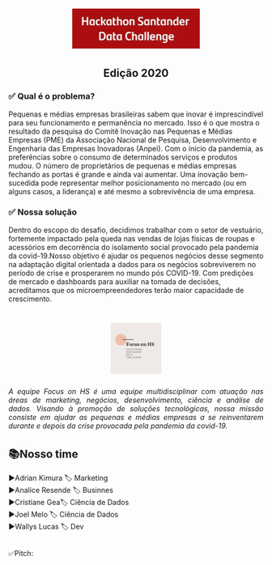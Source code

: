  <h1 align="center">
     <img alt="100DaysOfCode" src="https://raw.githubusercontent.com/gortaina/100-Days-Of-ML-Code/master/img/2020-08-02_21-17-25.png"  width="50%" heigth="50%"/>
      <br>
</h1>  
 <h2 align="center">Edição 2020</h2>

### ✅ Qual é o problema?
Pequenas e médias empresas brasileiras sabem que inovar é imprescindível para seu funcionamento e permanência no mercado. Isso é o que mostra o resultado da pesquisa do Comitê Inovação nas Pequenas e Médias Empresas (PME) da Associação Nacional de Pesquisa, Desenvolvimento e Engenharia das Empresas Inovadoras (Anpei). Com o início da pandemia, as preferências sobre o consumo de determinados serviços e produtos mudou. O número de proprietários de pequenas e médias empresas fechando as portas é grande e ainda vai aumentar. Uma inovação bem-sucedida pode representar melhor posicionamento no mercado (ou em alguns casos, a liderança) e até mesmo a sobrevivência de uma empresa.


### ✅ Nossa solução
Dentro do escopo do desafio, decidimos trabalhar com o setor de vestuário, fortemente impactado pela queda nas vendas de lojas físicas de roupas e acessórios em decorrência do isolamento social provocado pela pandemia da covid-19.Nosso objetivo é ajudar os pequenos negócios desse segmento na adaptação digital orientada a dados para os negócios sobreviverem no período de crise e prosperarem no mundo pós COVID-19. Com predições de mercado e dashboards para auxiliar na tomada de decisões, acreditamos que os microempreendedores terão maior capacidade de crescimento.

<h1 align="center">
    <img alt="100DaysOfCode" src="https://raw.githubusercontent.com/gortaina/100-Days-Of-ML-Code/master/img/Logo_HS.jpg"  width="20%" heigth="20%"/>
    <br>
    <h6 align="justify">A equipe Focus on HS é uma equipe multidisciplinar com atuação nas áreas de marketing, negócios, desenvolvimento, ciência e análise de dados. Visando à promoção de soluções tecnológicas, nossa missão consiste em ajudar as pequenas e médias empresas a se reinventarem durante e depois da crise provocada pela pandemia da covid-19.
    <h6>  
</h1>


## 📚Nosso time

▶Adrian Kimura 🏷 Marketing<BR>
▶Analice Resende 🏷 Businnes<BR>
▶Cristiane Gea🏷 Ciência de Dados<BR>
▶Joel Melo 🏷 Ciência de Dados<BR>
▶Wallys Lucas 🏷 Dev


## 

✅Pitch:<BR> 
